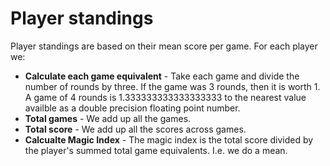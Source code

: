 # Player standings

Player standings are based on their mean score per game. For each player we:

- **Calculate each game equivalent** - Take each game and divide the number of rounds by three. If the game was 3 rounds, then it is worth 1. A game of 4 rounds is 1.333333333333333333 to the nearest value availble as a double precision floating point number.
- **Total games** - We add up all the games.
- **Total score** - We add up all the scores across games.
- **Calcualte Magic Index** - The magic index is the total score divided by the player's summed total game equivalents. I.e. we do a mean.
